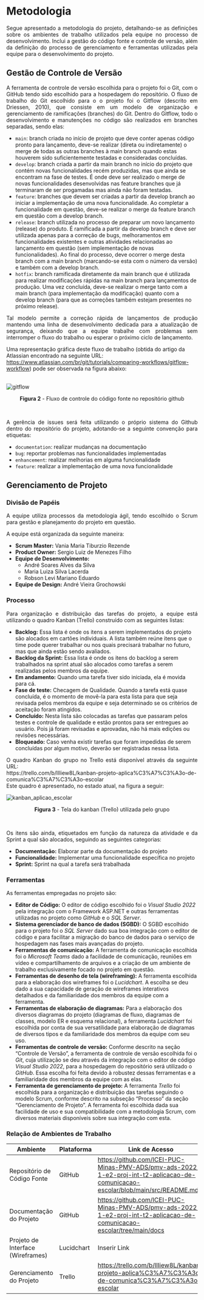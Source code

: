 
# Metodologia

<p align="justify">Segue apresentado a metodologia do projeto, detalhando-se as definições sobre os ambientes de trabalho utilizados pela equipe no processo de desenvolvimento. Inclui a gestão do código fonte e controle de versão, além da definição do processo de gerenciamento e ferramentas utilizadas pela equipe para o desenvolvimento do projeto.</p>

## Gestão de Controle de Versão

<p align="justify">A ferramenta de controle de versão escolhida para o projeto foi o Git, com o GitHub tendo sido escolhido para a hospedagem do repositório. O fluxo de trabalho do Git escolhido para o o projeto foi o Gitflow (descrito em Driessen, 2010), que consiste em um modelo de organização e gerenciamento de ramificações (branches) do Git. Dentro do Gitflow, todo o desenvolvimento e manutenções no código são realizados em branches separadas, sendo elas:</p>
     
- `main`: branch criada no início de projeto que deve conter apenas código pronto para lançamento, deve-se realizar (direta ou indiretamente) o merge de todas as outras branches à main branch quando estas houverem sido suficientemente testadas e consideradas concluídas.
- `develop`: branch criada a partir da main branch no início do projeto que contém novas funcionalidades recém produzidas, mas que ainda se encontram na fase de testes. É onde deve ser realizado o merge de novas funcionalidades desenvolvidas nas feature branches que já terminaram de ser progamadas mas ainda não foram testadas.
- `feature`: branches que devem ser criadas a partir da develop branch ao iniciar a implementação de uma nova funcionalidade. Ao completar a funcionalidade em questão, deve-se realizar o merge da feature branch em questão com a develop branch.    
- `release`: branch utilizada no processo de preparar um novo lançamento (release) do produto. É ramificada a partir da develop branch e deve ser utilizada apenas para a correção de bugs, melhoramentos em funcionalidades existentes e outras atividades relacionadas ao lançamento em questão (sem implementação de novas funcionalidades). Ao final do processo, deve ocorrer o merge desta branch com a main branch (marcando-se esta com o número da versão) e também com a develop branch.
- `hotfix`: branch ramificada diretamente da main branch que é utilizada para realizar modificações rápidas na main branch para lançamentos de produção. Uma vez concluída, deve-se realizar o merge tanto com a main branch (para implementação da modificação) quanto com a develop branch (para que as correções também estejam presentes no próximo release).
     
<p align="justify">Tal modelo permite a correção rápida de lançamentos de produção mantendo uma linha de desenvolvimento dedicada para a atualização de segurança, deixando que a equipe trabalhe com problemas sem interromper o fluxo do trabalho ou esperar o próximo ciclo de lançamento.
     
Uma representação gráfica deste fluxo de trabalho (obtida do artigo da Atlassian encontrado na seguinte URL: https://www.atlassian.com/br/git/tutorials/comparing-workflows/gitflow-workflow) pode ser observada na figura abaixo:</p>
<br>
![gitflow](https://user-images.githubusercontent.com/74699119/159187821-2242dcea-f38f-4f8a-b2ef-0991bdfdd0b8.png)
<p align="center"><b>Figura 2</b> - Fluxo de controle do código fonte no repositório github  </p>
<br>
</div> 
<p align="justify">A gerência de issues será feita utilizando o próprio sistema do Github dentro do repositório do projeto, adotando-se a seguinte convenção para
etiquetas:</p>

- `documentation`: realizar mudanças na documentação
- `bug`: reportar problemas nas funcionalidades implementadas
- `enhancement`: realizar melhorias em alguma funcionalidade
- `feature`: realizar a implementação de uma nova funcionalidade

## Gerenciamento de Projeto

### Divisão de Papéis

<p align="justify">A equipe utiliza processos da metodologia ágil, tendo escolhido o Scrum para gestão e planejamento do projeto em questão.</p>

A equipe está organizada da seguinte maneira:
- **Scrum Master:** Vania Maria Tiburzio Rezende
- **Product Owner:** Sergio Luiz de Menezes Filho
- **Equipe de Desenvolvimento:**
     - André Soares Alves da Silva
     - Maria Luiza Silva Lacerda
     - Robson Levi Mariano Eduardo
- **Equipe de Design:** André Vieira Grochowski

### Processo

<p align="justify">Para organização e distribuição das tarefas do projeto, a equipe está utilizando o quadro Kanban (Trello) construído com as seguintes listas:</p>

- **Backlog:** Essa lista é onde os itens a serem implementados do projeto são alocados em cartões individuais. A lista também reúne itens que o time pode querer trabalhar ou nos quais precisará trabalhar no futuro, mas que ainda estão sendo avaliados.
- **Backlog da Sprint:** Essa lista é onde os itens do backlog a serem trabalhados na sprint atual são alocados como tarefas a serem realizadas pelos membros da equipe.
- **Em andamento:** Quando uma tarefa tiver sido iniciada, ela é movida para cá.
- **Fase de teste:** Checagem de Qualidade. Quando a tarefa está quase concluída, é o momento de movê-la para esta lista para que seja revisada pelos membros da equipe e seja determinado se os critérios de aceitação foram atingidos.
- **Concluído:** Nesta lista são colocadas as tarefas que passaram pelos testes e controle de qualidade e estão prontos para ser entregues ao usuário. Pois já foram revisadas e aprovadas, não há mais edições ou revisões necessárias.
- **Bloqueado:** Caso venha existir tarefas que foram impedidas de serem concluídas por algum motivo, deverão ser registradas nessa lista.

<p align="justify">O quadro Kanban do grupo no Trello está disponível através da seguinte URL:
<br>
https://trello.com/b/lIIiew8L/kanban-projeto-aplica%C3%A7%C3%A3o-de-comunica%C3%A7%C3%A3o-escolar
<br>
Este quadro é apresentado, no estado atual, na figura a seguir:</p>
   
![kanban_aplicao_escolar](https://user-images.githubusercontent.com/74699119/159126256-41b9e6b5-ba53-4fb8-b330-8791734e1cd4.png)
<p align="center"><b>Figura 3</b> - Tela do kanban (Trello) utilizada pelo grupo</p>
<br>

<p align="justify">Os itens são ainda, etiquetados em função da natureza da atividade e da Sprint a qual são alocados, seguindo as seguintes categorias:

- **Documentação:** Elaborar parte da documentação do projeto
- **Funcionalidade:** Implementar uma funcionalidade específica no projeto
- **Sprint:** Sprint na qual a tarefa será trabalhada
</p>

### Ferramentas

<p align="justify">

As ferramentas empregadas no projeto são:
- **Editor de Código:** O editor de código escolhido foi o _Visual Studio 2022_ pela integração com o Framework ASP.NET e outras ferramentas utilizadas no projeto como _GitHub_ e o _SQL Server_.
- **Sistema gerenciador de banco de dados (SGBD):** O SGBD escolhido para o projeto foi o _SQL Server_ dado sua boa integração com o editor de código e para facilitar a migração do banco de dados para o serviço de hospedagem nas fases mais avançadas do projeto.
- **Ferramentas de comunicação:** A ferramenta de comunicação escolhida foi o _Microsoft Teams_ dado a facilidade de comunicação, reuniões em vídeo e compartilhamento de arquivos e a criação de um ambiente de trabalho exclusivamente focado no projeto em questão.
- **Ferramentas de desenho de tela (wireframing):** A ferramenta escolhida para a elaboração dos wireframes foi o _Lucidchart_. A escolha se deu dado a sua capacidade de geração de wireframes interativos detalhados e da familiaridade dos membros da equipe com a ferramenta.
- **Ferramentas de elaboração de diagramas:** Para a elaboração dos diversos diagramas do projeto (diagramas de fluxo, diagramas de classes, modelo ER e esquema relacional), a ferramenta _Lucidchart_ foi escolhida por conta de sua versatilidade para elaboração de diagramas de diversos tipos e da familiaridade dos membros da equipe com seu uso.
- **Ferramentas de controle de versão:** Conforme descrito na seção “Controle de Versão”, a ferramenta de controle de versão escolhida foi o _Git_, cuja utilização se deu através da integração com o editor de código _Visual Studio 2022_, para a hospedagem do repositório será utilizado o _GitHub_. Essa escolha foi feita devido à robustez dessas ferramentas e a familiaridade dos membros da equipe com as elas.
- **Ferramenta de gerenciamento de projeto:** A ferramenta _Trello_ foi escolhida para a organização e distribuição das tarefas seguindo o modelo Scrum, conforme descrito na subseção “Processo” da seção “Gerenciamento de Projeto”. A ferramenta foi escolhida dada sua facilidade de uso e sua compatibilidade com a metodologia Scrum, com diversos materiais disponíveis sobre sua integração com esta.
   
</p> 

### Relação de Ambientes de Trabalho
   
| Ambiente      | Plataforma                | Link de Acesso             |
|---------------|---------------------------|----------------------------|
| Repositório de Código Fonte | GitHub | https://github.com/ICEI-PUC-Minas-PMV-ADS/pmv-ads-2022-1-e2-proj-int-t2-aplicacao-de-comunicacao-escolar/blob/main/src/README.md |
| Documentação do Projeto | GitHub | https://github.com/ICEI-PUC-Minas-PMV-ADS/pmv-ads-2022-1-e2-proj-int-t2-aplicacao-de-comunicacao-escolar/tree/main/docs |
| Projeto de Interface (Wireframes) | Lucidchart | Inserir Link |
| Gerenciamento do Projeto | Trello | https://trello.com/b/lIIiew8L/kanban-projeto-aplica%C3%A7%C3%A3o-de-comunica%C3%A7%C3%A3o-escolar |

